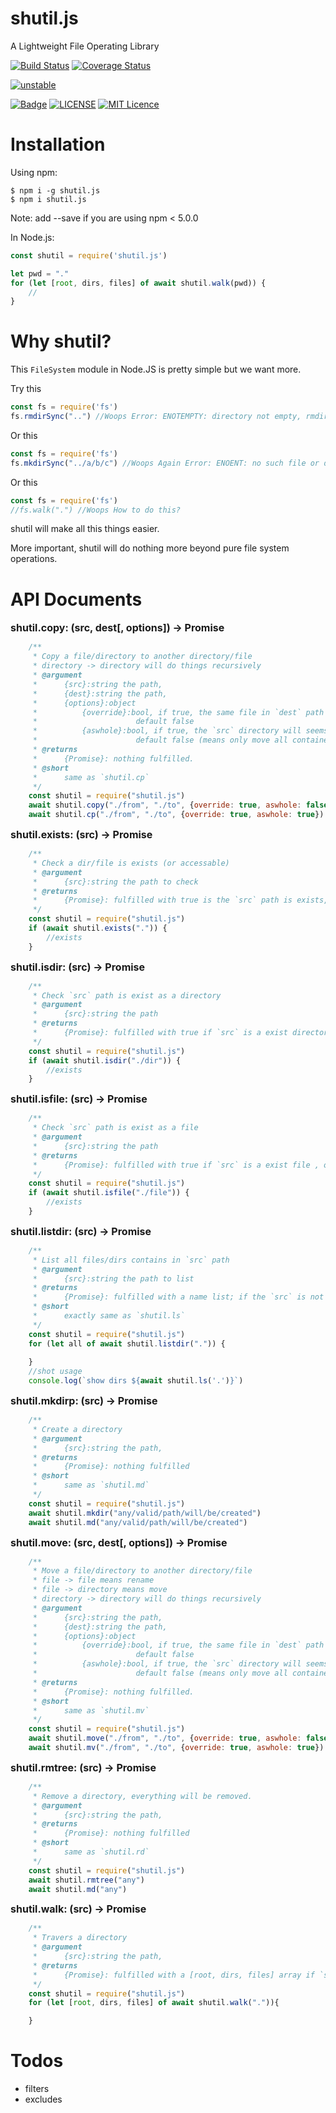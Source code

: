 # shutil.js

A Lightweight File Operating Library

[![Build Status](https://travis-ci.org/moriyalb/shutil.js.svg?branch=master)](https://travis-ci.org/moriyalb/shutil.js)
[![Coverage Status](https://coveralls.io/repos/github/moriyalb/shutil.js/badge.svg?branch=master)](https://coveralls.io/github/moriyalb/shutil.js?branch=master)

[![unstable](http://badges.github.io/stability-badges/dist/unstable.svg)](http://github.com/badges/stability-badges)
<!-- [![stable](http://badges.github.io/stability-badges/dist/stable.svg)](http://github.com/badges/stability-badges) -->

[![Badge](https://img.shields.io/badge/link-996.icu-%23FF4D5B.svg?style=flat-square)](https://996.icu/#/en_US)
[![LICENSE](https://img.shields.io/badge/license-Anti%20996-blue.svg?style=flat-square)](https://github.com/996icu/996.ICU/blob/master/LICENSE)
[![MIT Licence](https://badges.frapsoft.com/os/mit/mit.svg?v=103)](https://opensource.org/licenses/mit-license.php)

# Installation

Using npm:
```shell
$ npm i -g shutil.js
$ npm i shutil.js
```
Note: add --save if you are using npm < 5.0.0

In Node.js:
```js
const shutil = require('shutil.js')

let pwd = "."
for (let [root, dirs, files] of await shutil.walk(pwd)) {
	//
}
```

# Why shutil?

This `FileSystem` module in Node.JS is pretty simple but we want more.

Try this
```js
const fs = require('fs')
fs.rmdirSync("..") //Woops Error: ENOTEMPTY: directory not empty, rmdir ".."
```

Or this
```js
const fs = require('fs')
fs.mkdirSync("../a/b/c") //Woops Again Error: ENOENT: no such file or directory, mkdir "./a/b/c"
```

Or this
```js
const fs = require('fs')
//fs.walk(".") //Woops How to do this?
```

shutil will make all this things easier. 

More important, shutil will do nothing more beyond pure file system operations.

# API Documents

<font size="3"><strong>shutil.copy: (src, dest[, options]) -> Promise</strong></font>
```js
	/**
	 * Copy a file/directory to another directory/file
	 * directory -> directory will do things recursively
	 * @argument
	 * 		{src}:string the path,
	 * 		{dest}:string the path,
	 * 		{options}:object
	 * 			{override}:bool, if true, the same file in `dest` path will be overrided. 
	 * 						default false
	 * 			{aswhole}:bool, if true, the `src` directory will seems as a whole part to move. 
	 * 						default false (means only move all contained files in the `src` path)
	 * @returns
	 * 		{Promise}: nothing fulfilled.
	 * @short
	 * 		same as `shutil.cp`
	 */
	const shutil = require("shutil.js")
	await shutil.copy("./from", "./to", {override: true, aswhole: false}) 	// `/from` copy to `/to/from`
	await shutil.cp("./from", "./to", {override: true, aswhole: true}) 		// `/from` copy to `/to`
```

<font size="3"><strong>shutil.exists: (src) -> Promise</strong></font>
```js
	/**
	 * Check a dir/file is exists (or accessable)
	 * @argument
	 * 		{src}:string the path to check
	 * @returns
	 * 		{Promise}: fulfilled with true is the `src` path is exists, otherwise false.
	 */
	const shutil = require("shutil.js")
	if (await shutil.exists(".")) {
		//exists
	}
```

<font size="3"><strong>shutil.isdir: (src) -> Promise</strong></font>
```js
	/**
	 * Check `src` path is exist as a directory
	 * @argument
	 * 		{src}:string the path
	 * @returns
	 * 		{Promise}: fulfilled with true if `src` is a exist directory , otherwise false
	 */
	const shutil = require("shutil.js")
	if (await shutil.isdir("./dir")) {
		//exists
	}
```

<font size="3"><strong>shutil.isfile: (src) -> Promise</strong></font>
```js
	/**
	 * Check `src` path is exist as a file
	 * @argument
	 * 		{src}:string the path
	 * @returns
	 * 		{Promise}: fulfilled with true if `src` is a exist file , otherwise false
	 */
	const shutil = require("shutil.js")
	if (await shutil.isfile("./file")) {
		//exists
	}
```

<font size="3"><strong>shutil.listdir: (src) -> Promise</strong></font>
```js
	/**
	 * List all files/dirs contains in `src` path
	 * @argument
	 * 		{src}:string the path to list
	 * @returns
	 * 		{Promise}: fulfilled with a name list; if the `src` is not a exists directory, fulfilled with empty array `[]`
	 * @short
	 * 		exactly same as `shutil.ls`
	 */
	const shutil = require("shutil.js")
	for (let all of await shutil.listdir(".")) {
		
	}
	//shot usage
	console.log(`show dirs ${await shutil.ls('.')}`)
```

<font size="3"><strong>shutil.mkdirp: (src) -> Promise</strong></font>
```js
	/**
	 * Create a directory
	 * @argument
	 * 		{src}:string the path,
	 * @returns
	 * 		{Promise}: nothing fulfilled
	 * @short
	 * 		same as `shutil.md`
	 */
	const shutil = require("shutil.js")
	await shutil.mkdir("any/valid/path/will/be/created")
	await shutil.md("any/valid/path/will/be/created")
```

<font size="3"><strong>shutil.move: (src, dest[, options]) -> Promise</strong></font>
```js
	/**
	 * Move a file/directory to another directory/file
	 * file -> file means rename
	 * file -> directory means move
	 * directory -> directory will do things recursively
	 * @argument
	 * 		{src}:string the path,
	 * 		{dest}:string the path,
	 * 		{options}:object
	 * 			{override}:bool, if true, the same file in `dest` path will be overrided. 
	 * 						default false
	 * 			{aswhole}:bool, if true, the `src` directory will seems as a whole part to move. 
	 * 						default false (means only move all contained files in the `src` path)
	 * @returns
	 * 		{Promise}: nothing fulfilled.
	 * @short
	 * 		same as `shutil.mv`
	 */
	const shutil = require("shutil.js")
	await shutil.move("./from", "./to", {override: true, aswhole: false}) 	// `/from` move to `/to/from`
	await shutil.mv("./from", "./to", {override: true, aswhole: true})	 	// `/from` rename to `/to`
```

<font size="3"><strong>shutil.rmtree: (src) -> Promise</strong></font>
```js
	/**
	 * Remove a directory, everything will be removed.
	 * @argument
	 * 		{src}:string the path,
	 * @returns
	 * 		{Promise}: nothing fulfilled
	 * @short
	 * 		same as `shutil.rd`
	 */
	const shutil = require("shutil.js")
	await shutil.rmtree("any")
	await shutil.md("any")
```

<font size="3"><strong>shutil.walk: (src) -> Promise</strong></font>
```js
	/**
	 * Travers a directory
	 * @argument
	 * 		{src}:string the path,
	 * @returns
	 * 		{Promise}: fulfilled with a [root, dirs, files] array if `src` path is exists, otherwise fulfilled with empty array `[]`
	 */
	const shutil = require("shutil.js")
	for (let [root, dirs, files] of await shutil.walk(".")){

	}
```

# Todos
* filters
* excludes